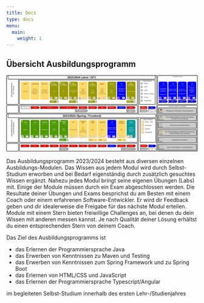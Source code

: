 ```yaml
---
title: Docs
type: docs
menu:
  main:
    weight: 1
---
```


## Übersicht Ausbildungsprogramm
[![Ausbildungsprogramm Übersicht](../docs/overview/ausbildungsprogramm_uebersicht.png)](../docs/overview/ausbildungsprogramm_uebersicht.png)

Das Ausbildungsprogramm 2023/2024 besteht aus diversen einzelnen Ausbildungs-Modulen.
Das Wissen aus jedem Modul wird durch Selbst-Studium erworben und bei Bedarf eigenständig durch zusätzlich gesuchtes Wissen ergänzt.
Nahezu jedes Modul bringt seine eigenen Übungen (Labs) mit. Einige der Module müssen durch ein Exam abgeschlossen werden.
Die Resultate deiner Übungen und Exams besprichst du am Besten mit einem Coach oder einem erfahrenen Software-Entwickler.
Er wird dir Feedback geben und dir idealerweise die Freigabe für das nächste Modul erteilen.
Module mit einem Stern bieten freiwillige Challenges an, bei denen du dein Wissen mit anderen messen kannst.
Je nach Qualität deiner Lösung erhältst du einen entsprechenden Stern von deinem Coach.

Das Ziel des Ausbildungsprogramms ist
- das Erlernen der Programmiersprache Java
- das Erwerben von Kenntnissen zu Maven und Testing
- das Erwerben von Kenntnissen zum Spring Framework und zu Spring Boot
- das Erlernen von HTML/CSS und JavaScript
- das Erlernen der Programmiersprache Typescript/Angular

im begleiteten Selbst-Studium innerhalb des ersten Lehr-/Studienjahres